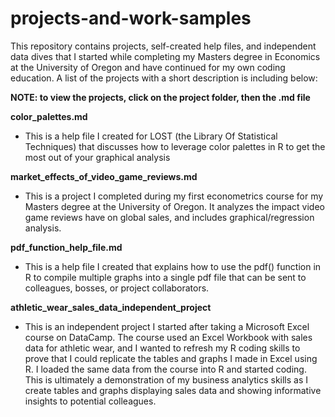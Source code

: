 # projects-and-work-samples

This repository contains projects, self-created help files, and independent data dives that I started while completing my Masters degree in Economics at the University of Oregon and have continued for my own coding education. A list of the projects with a short description is including below:

**NOTE: to view the projects, click on the project folder, then the .md file**

**color_palettes.md**
- This is a help file I created for LOST (the Library Of Statistical Techniques) that discusses how to leverage color palettes in R to get the most out of your graphical analysis

**market_effects_of_video_game_reviews.md**
- This is a project I completed during my first econometrics course for my Masters degree at the University of Oregon. It analyzes the impact video game reviews have on global sales, and includes graphical/regression analysis.

**pdf_function_help_file.md**
- This is a help file I created that explains how to use the pdf() function in R to compile multiple graphs into a single pdf file that can be sent to colleagues, bosses, or project collaborators.

**athletic_wear_sales_data_independent_project**
- This is an independent project I started after taking a Microsoft Excel course on DataCamp. The course used an Excel Workbook with sales data for athletic wear, and I wanted to refresh my R coding skills to prove that I could replicate the tables and graphs I made in Excel using R. I loaded the same data from the course into R and started coding. This is ultimately a demonstration of my business analytics skills as I create tables and graphs displaying sales data and showing informative insights to potential colleagues.